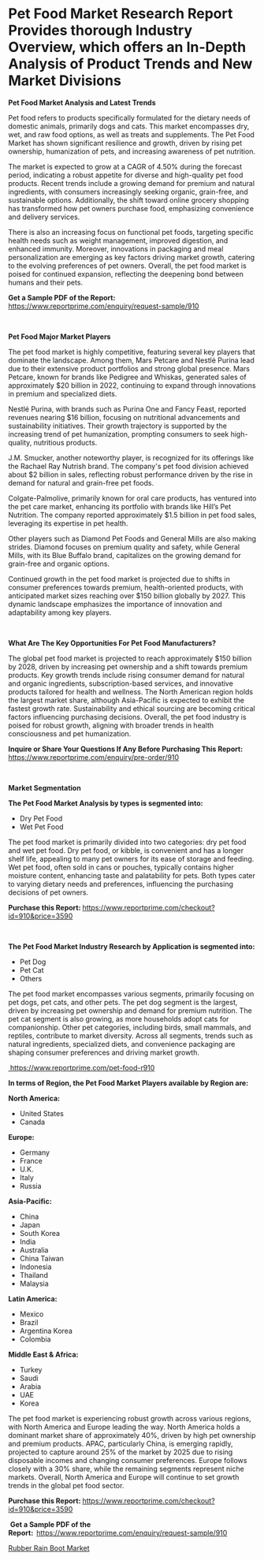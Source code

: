 <p><h1>Pet Food Market Research Report Provides thorough Industry Overview, which offers an In-Depth Analysis of Product Trends and New Market Divisions</h1></p><p><strong>Pet Food Market Analysis and Latest Trends</strong></p>
<p><p>Pet food refers to products specifically formulated for the dietary needs of domestic animals, primarily dogs and cats. This market encompasses dry, wet, and raw food options, as well as treats and supplements. The Pet Food Market has shown significant resilience and growth, driven by rising pet ownership, humanization of pets, and increasing awareness of pet nutrition.</p><p>The market is expected to grow at a CAGR of 4.50% during the forecast period, indicating a robust appetite for diverse and high-quality pet food products. Recent trends include a growing demand for premium and natural ingredients, with consumers increasingly seeking organic, grain-free, and sustainable options. Additionally, the shift toward online grocery shopping has transformed how pet owners purchase food, emphasizing convenience and delivery services.</p><p>There is also an increasing focus on functional pet foods, targeting specific health needs such as weight management, improved digestion, and enhanced immunity. Moreover, innovations in packaging and meal personalization are emerging as key factors driving market growth, catering to the evolving preferences of pet owners. Overall, the pet food market is poised for continued expansion, reflecting the deepening bond between humans and their pets.</p></p>
<p><strong>Get a Sample PDF of the Report:&nbsp;</strong> <a href="https://www.reportprime.com/enquiry/request-sample/910?utm_campaign=2931&utm_medium=2&utm_source=Github&utm_content=ia&utm_term=18032025&utm_id=pet-food">https://www.reportprime.com/enquiry/request-sample/910</a></p>
<p>&nbsp;</p>
<p><strong>Pet Food Major Market Players</strong></p>
<p><p>The pet food market is highly competitive, featuring several key players that dominate the landscape. Among them, Mars Petcare and Nestlé Purina lead due to their extensive product portfolios and strong global presence. Mars Petcare, known for brands like Pedigree and Whiskas, generated sales of approximately $20 billion in 2022, continuing to expand through innovations in premium and specialized diets.</p><p>Nestlé Purina, with brands such as Purina One and Fancy Feast, reported revenues nearing $16 billion, focusing on nutritional advancements and sustainability initiatives. Their growth trajectory is supported by the increasing trend of pet humanization, prompting consumers to seek high-quality, nutritious products.</p><p>J.M. Smucker, another noteworthy player, is recognized for its offerings like the Rachael Ray Nutrish brand. The company's pet food division achieved about $2 billion in sales, reflecting robust performance driven by the rise in demand for natural and grain-free pet foods.</p><p>Colgate-Palmolive, primarily known for oral care products, has ventured into the pet care market, enhancing its portfolio with brands like Hill’s Pet Nutrition. The company reported approximately $1.5 billion in pet food sales, leveraging its expertise in pet health.</p><p>Other players such as Diamond Pet Foods and General Mills are also making strides. Diamond focuses on premium quality and safety, while General Mills, with its Blue Buffalo brand, capitalizes on the growing demand for grain-free and organic options.</p><p>Continued growth in the pet food market is projected due to shifts in consumer preferences towards premium, health-oriented products, with anticipated market sizes reaching over $150 billion globally by 2027. This dynamic landscape emphasizes the importance of innovation and adaptability among key players.</p></p>
<p>&nbsp;</p>
<p><strong>What Are The Key Opportunities For Pet Food Manufacturers?</strong></p>
<p><p>The global pet food market is projected to reach approximately $150 billion by 2028, driven by increasing pet ownership and a shift towards premium products. Key growth trends include rising consumer demand for natural and organic ingredients, subscription-based services, and innovative products tailored for health and wellness. The North American region holds the largest market share, although Asia-Pacific is expected to exhibit the fastest growth rate. Sustainability and ethical sourcing are becoming critical factors influencing purchasing decisions. Overall, the pet food industry is poised for robust growth, aligning with broader trends in health consciousness and pet humanization.</p></p>
<p><strong>Inquire or Share Your Questions If Any Before Purchasing This Report:</strong> <a href="https://www.reportprime.com/enquiry/pre-order/910?utm_campaign=2931&utm_medium=2&utm_source=Github&utm_content=ia&utm_term=18032025&utm_id=pet-food">https://www.reportprime.com/enquiry/pre-order/910</a></p>
<p>&nbsp;</p>
<p><strong>Market Segmentation</strong></p>
<p><strong>The Pet Food Market Analysis by types is segmented into:</strong></p>
<p><ul><li>Dry Pet Food</li><li>Wet Pet Food</li></ul></p>
<p><p>The pet food market is primarily divided into two categories: dry pet food and wet pet food. Dry pet food, or kibble, is convenient and has a longer shelf life, appealing to many pet owners for its ease of storage and feeding. Wet pet food, often sold in cans or pouches, typically contains higher moisture content, enhancing taste and palatability for pets. Both types cater to varying dietary needs and preferences, influencing the purchasing decisions of pet owners.</p></p>
<p><strong>Purchase this Report:&nbsp;</strong><a href="https://www.reportprime.com/checkout?id=910&price=3590&utm_campaign=2931&utm_medium=2&utm_source=Github&utm_content=ia&utm_term=18032025&utm_id=pet-food">https://www.reportprime.com/checkout?id=910&price=3590</a></p>
<p>&nbsp;</p>
<p><strong>The Pet Food Market Industry Research by Application is segmented into:</strong></p>
<p><ul><li>Pet Dog</li><li>Pet Cat</li><li>Others</li></ul></p>
<p><p>The pet food market encompasses various segments, primarily focusing on pet dogs, pet cats, and other pets. The pet dog segment is the largest, driven by increasing pet ownership and demand for premium nutrition. The pet cat segment is also growing, as more households adopt cats for companionship. Other pet categories, including birds, small mammals, and reptiles, contribute to market diversity. Across all segments, trends such as natural ingredients, specialized diets, and convenience packaging are shaping consumer preferences and driving market growth.</p></p>
<p><a href="https://www.reportprime.com/pet-food-r910?utm_campaign=2931&utm_medium=2&utm_source=Github&utm_content=ia&utm_term=18032025&utm_id=pet-food">&nbsp;https://www.reportprime.com/pet-food-r910</a></p>
<p><strong>In terms of Region, the Pet Food Market Players available by Region are:</strong></p>
<p>
    <p> <strong> North America: </strong>
        <ul>
            <li>United States</li>
            <li>Canada</li>
        </ul>
        </p> 
    <p> <strong> Europe: </strong>
        <ul>
            <li>Germany</li>
            <li>France</li>
            <li>U.K.</li>
            <li>Italy</li>
            <li>Russia</li>
        </ul>
        </p> 
    <p> <strong> Asia-Pacific: </strong>
        <ul>
            <li>China</li>
            <li>Japan</li>
            <li>South Korea</li>
            <li>India</li>
            <li>Australia</li>
            <li>China Taiwan</li>
            <li>Indonesia</li>
            <li>Thailand</li>
            <li>Malaysia</li>
        </ul>
        </p> 
    <p> <strong> Latin America: </strong>
        <ul>
            <li>Mexico</li>
            <li>Brazil</li>
            <li>Argentina Korea</li>
            <li>Colombia</li>
        </ul>
        </p> 
    <p> <strong> Middle East & Africa: </strong>
        <ul>
            <li>Turkey</li>
            <li>Saudi</li>
            <li>Arabia</li>
            <li>UAE</li>
            <li>Korea</li>
        </ul>
    </p>
    </p>
<p><p>The pet food market is experiencing robust growth across various regions, with North America and Europe leading the way. North America holds a dominant market share of approximately 40%, driven by high pet ownership and premium products. APAC, particularly China, is emerging rapidly, projected to capture around 25% of the market by 2025 due to rising disposable incomes and changing consumer preferences. Europe follows closely with a 30% share, while the remaining segments represent niche markets. Overall, North America and Europe will continue to set growth trends in the global pet food sector.</p></p>
<p><strong>Purchase this Report: </strong><a href="https://www.reportprime.com/checkout?id=910&price=3590&utm_campaign=2931&utm_medium=2&utm_source=Github&utm_content=ia&utm_term=18032025&utm_id=pet-food">https://www.reportprime.com/checkout?id=910&price=3590</a></p>
<p>&nbsp;<strong>Get a Sample PDF of the Report:&nbsp;&nbsp;</strong><a href="https://www.reportprime.com/enquiry/request-sample/910?utm_campaign=2931&utm_medium=2&utm_source=Github&utm_content=ia&utm_term=18032025&utm_id=pet-food">https://www.reportprime.com/enquiry/request-sample/910</a></p>
<p><strong></strong></p>
<p><p><a href="https://github.com/berbelsagwan/Market-Research-Report-List-1/blob/main/rubber-rain-boot-market.md?utm_campaign=2931&utm_medium=2&utm_source=Github&utm_content=ia&utm_term=18032025&utm_id=pet-food">Rubber Rain Boot Market</a></p></p>
